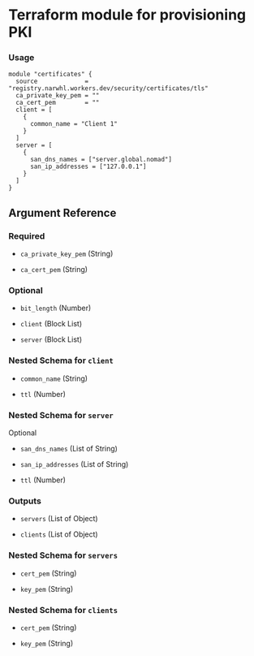 # Terraform module for provisioning PKI

### Usage

```hcl
module "certificates" {
  source             = "registry.narwhl.workers.dev/security/certificates/tls"
  ca_private_key_pem = ""
  ca_cert_pem        = ""
  client = [
    {
      common_name = "Client 1"
    }
  ]
  server = [
    {
      san_dns_names = ["server.global.nomad"]
      san_ip_addresses = ["127.0.0.1"]
    }
  ]
}
```

## Argument Reference

### Required

- `ca_private_key_pem` (String)

- `ca_cert_pem` (String)

### Optional

- `bit_length` (Number)

- `client` (Block List)

- `server` (Block List)

### Nested Schema for `client`

- `common_name` (String)

- `ttl` (Number)

### Nested Schema for `server`

Optional

- `san_dns_names` (List of String)

- `san_ip_addresses` (List of String)

- `ttl` (Number)

### Outputs

- `servers` (List of Object)

- `clients` (List of Object)

### Nested Schema for `servers`

- `cert_pem` (String)

- `key_pem` (String)

### Nested Schema for `clients`

- `cert_pem` (String)

- `key_pem` (String)

